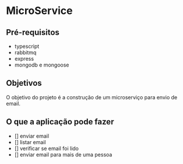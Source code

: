 # MicroService

## Pré-requisitos

* typescript
* rabbitmq
* express
* mongodb e mongoose

## Objetivos

O objetivo do projeto é a construção de um microserviço para envio de email.

## O que a aplicação pode fazer
- [] enviar email
- [] listar email
- [] verificar se email foi lido
- [] enviar email para mais de uma pessoa